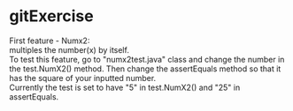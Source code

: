 # gitExercise
First feature - Numx2:
<br />
multiples the number(x) by itself.
<br />
To test this feature, go to "numx2test.java" class and change the number in the test.NumX2() method. Then change the assertEquals method so that it has the square of your inputted number.
<br />
Currently the test is set to have "5" in test.NumX2() and "25" in assertEquals.
